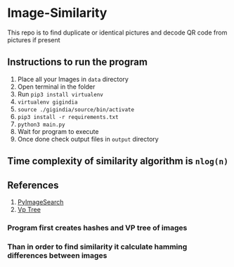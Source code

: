 # Image-Similarity
This repo is to find duplicate or identical pictures and decode QR code from pictures if present

## Instructions to run the program
1. Place all your Images in `data` directory
1. Open terminal in the folder
1. Run `pip3 install virtualenv`
1. `virtualenv gigindia`
1. `source ./gigindia/source/bin/activate`
1. `pip3 install -r requirements.txt`
1. `python3 main.py`
1. Wait for program to execute
1. Once done check output files in `output` directory

## Time complexity of similarity algorithm is `nlog(n)`

## References 
1. [PyImageSearch](https://www.pyimagesearch.com/2017/11/27/image-hashing-opencv-python/)
1. [Vp Tree](https://pypi.org/project/vptree/)

### Program first creates hashes and VP tree of images
### Than in order to find similarity it calculate hamming differences between images
